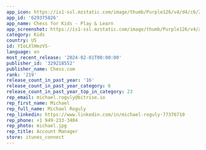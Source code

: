 ```yaml
---
app_icon: https://is1-ssl.mzstatic.com/image/thumb/Purple126/v4/d4/c6/21/d4c62101-ea6e-d14d-8c94-11909a2b85fb/AppIcon-0-0-1x_U007emarketing-0-7-0-0-85-220.png/1024x1024bb.png
app_id: '629375826'
app_name: Chess for Kids - Play & Learn
app_screenshot: https://is1-ssl.mzstatic.com/image/thumb/Purple126/v4/a8/b5/ec/a8b5ecd9-6bfe-75b4-328b-85221abf80b9/55b37ff5-bd5b-4c23-844f-2d77b8a4ee7d_2778x1284_2.jpg/1284x2778bb.png
category: Kids
country: US
id: YIoLXlHmzVS-
language: en
most_recent_release: '2024-02-01T00:00:00'
publisher_id: '329218552'
publisher_name: Chess.com
rank: '219'
release_count_in_past_year: '16'
release_count_in_past_year_category: 6
release_count_in_past_year_top_in_category: 23
rep_email: michael.roguly@bitrise.io
rep_first_name: Michael
rep_full_name: Michael Roguly
rep_linkedin: https://www.linkedin.com/in/michael-roguly-77376710
rep_phone: +1 949-233-3404
rep_photo: michael.jpg
rep_title: Account Manager
store: itunes_connect
---
```

